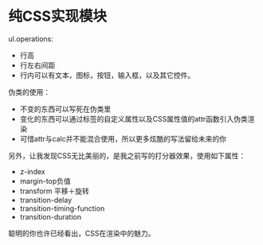 # 纯CSS实现模块

ul.operations:

* 行高
* 行左右间距
* 行内可以有文本，图标，按钮，输入框，以及其它控件。

伪类的使用：

* 不变的东西可以写死在伪类里
* 变化的东西可以通过标签的自定义属性以及CSS属性值的attr函数引入伪类渲染
* 可惜attr与calc并不能混合使用，所以更多炫酷的写法留给未来的你

另外，让我发现CSS无比美丽的，是我之前写的打分器效果，使用如下属性：

* z-index
* margin-top负值
* transform 平移＋旋转
* transition-delay
* transition-timing-function
* transition-duration

聪明的你也许已经看出，CSS在渲染中的魅力。